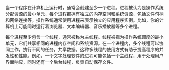 当一个程序在计算机上运行时，通常会创建至少一个进程。进程被认为是操作系统分配资源的最小单元，每个进程都拥有独立的内存空间和系统资源，包括文件句柄和网络连接等。操作系统通常使用进程来表示独立的应用程序实例。比如，你的计算机上可能同时运行着浏览器、文本编辑器、音乐播放器等多个进程。

每个进程至少包含一个线程，通常被称为主线程。线程被视为操作系统调度的最小单元，它们共享相同的进程内存空间和系统资源。在一个进程内，多个线程可以协同工作，执行不同的任务，共享数据。这种多线程的使用方式有助于提高程序的并发性和性能。例如，一个文字处理软件的进程可能包括一个主线程，用于处理用户界面响应，同时还有一个后台线程，负责自动保存文件。

